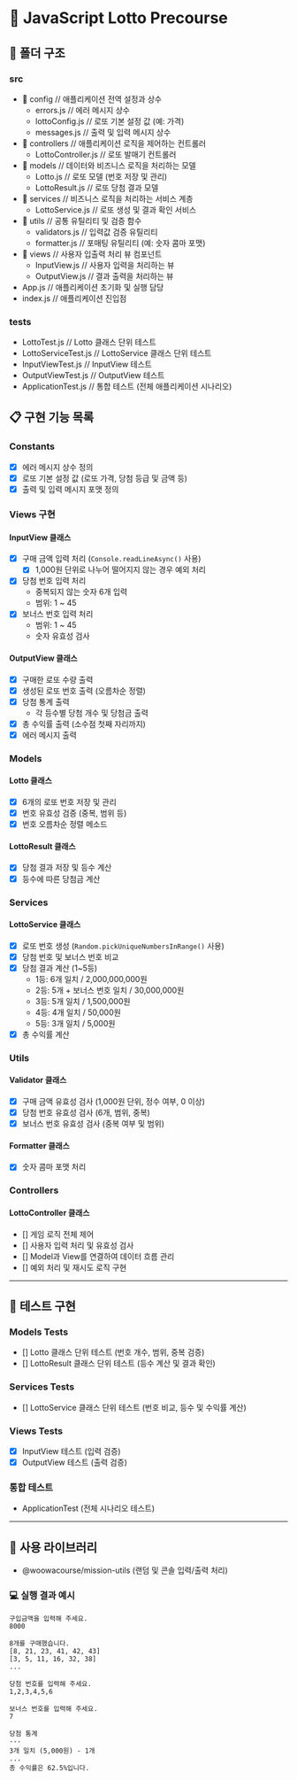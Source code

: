# 🎰 JavaScript Lotto Precourse

## 📂 폴더 구조

### src
- 📂 config // 애플리케이션 전역 설정과 상수
  - errors.js // 에러 메시지 상수
  - lottoConfig.js // 로또 기본 설정 값 (예: 가격)
  - messages.js // 출력 및 입력 메시지 상수
- 📂 controllers // 애플리케이션 로직을 제어하는 컨트롤러
  - LottoController.js // 로또 발매기 컨트롤러
- 📂 models // 데이터와 비즈니스 로직을 처리하는 모델
  - Lotto.js // 로또 모델 (번호 저장 및 관리)
  - LottoResult.js // 로또 당첨 결과 모델
- 📂 services // 비즈니스 로직을 처리하는 서비스 계층
  - LottoService.js // 로또 생성 및 결과 확인 서비스
- 📂 utils // 공통 유틸리티 및 검증 함수
  - validators.js // 입력값 검증 유틸리티
  - formatter.js // 포매팅 유틸리티 (예: 숫자 콤마 포맷)
- 📂 views // 사용자 입출력 처리 뷰 컴포넌트
  - InputView.js // 사용자 입력을 처리하는 뷰
  - OutputView.js // 결과 출력을 처리하는 뷰
- App.js // 애플리케이션 초기화 및 실행 담당
- index.js // 애플리케이션 진입점

### tests
- LottoTest.js // Lotto 클래스 단위 테스트
- LottoServiceTest.js // LottoService 클래스 단위 테스트
- InputViewTest.js // InputView 테스트
- OutputViewTest.js // OutputView 테스트
- ApplicationTest.js // 통합 테스트 (전체 애플리케이션 시나리오)


## 📋 구현 기능 목록

### Constants

- [x] 에러 메시지 상수 정의
- [x] 로또 기본 설정 값 (로또 가격, 당첨 등급 및 금액 등)
- [x] 출력 및 입력 메시지 포맷 정의

### Views 구현

#### InputView 클래스

- [x] 구매 금액 입력 처리 (`Console.readLineAsync()` 사용)
  - [x] 1,000원 단위로 나누어 떨어지지 않는 경우 예외 처리
- [x] 당첨 번호 입력 처리
  - 중복되지 않는 숫자 6개 입력
  - 범위: 1 ~ 45
- [x] 보너스 번호 입력 처리
  - 범위: 1 ~ 45
  - 숫자 유효성 검사

#### OutputView 클래스

- [x] 구매한 로또 수량 출력
- [x] 생성된 로또 번호 출력 (오름차순 정렬)
- [x] 당첨 통계 출력
  - 각 등수별 당첨 개수 및 당첨금 출력
- [x] 총 수익률 출력 (소수점 첫째 자리까지)
- [x] 에러 메시지 출력

### Models

#### Lotto 클래스

- [x] 6개의 로또 번호 저장 및 관리
- [x] 번호 유효성 검증 (중복, 범위 등)
- [x] 번호 오름차순 정렬 메소드

#### LottoResult 클래스

- [x] 당첨 결과 저장 및 등수 계산
- [x] 등수에 따른 당첨금 계산

### Services

#### LottoService 클래스

- [x] 로또 번호 생성 (`Random.pickUniqueNumbersInRange()` 사용)
- [x] 당첨 번호 및 보너스 번호 비교
- [x] 당첨 결과 계산 (1~5등)
  - 1등: 6개 일치 / 2,000,000,000원
  - 2등: 5개 + 보너스 번호 일치 / 30,000,000원
  - 3등: 5개 일치 / 1,500,000원
  - 4등: 4개 일치 / 50,000원
  - 5등: 3개 일치 / 5,000원
- [x] 총 수익률 계산

### Utils

#### Validator 클래스

- [x] 구매 금액 유효성 검사 (1,000원 단위, 정수 여부, 0 이상)
- [x] 당첨 번호 유효성 검사 (6개, 범위, 중복)
- [x] 보너스 번호 유효성 검사 (중복 여부 및 범위)

#### Formatter 클래스

- [x] 숫자 콤마 포맷 처리

### Controllers

#### LottoController 클래스

- [] 게임 로직 전체 제어
- [] 사용자 입력 처리 및 유효성 검사
- [] Model과 View를 연결하여 데이터 흐름 관리
- [] 예외 처리 및 재시도 로직 구현

---

## 🧪 테스트 구현

### Models Tests

- [] Lotto 클래스 단위 테스트 (번호 개수, 범위, 중복 검증)
- [] LottoResult 클래스 단위 테스트 (등수 계산 및 결과 확인)

### Services Tests

- [] LottoService 클래스 단위 테스트 (번호 비교, 등수 및 수익률 계산)

### Views Tests

- [x] InputView 테스트 (입력 검증)
- [x] OutputView 테스트 (출력 검증)

### 통합 테스트

- ApplicationTest (전체 시나리오 테스트)

---

## 🔧 사용 라이브러리

- @woowacourse/mission-utils (랜덤 및 콘솔 입력/출력 처리)


### 💻 실행 결과 예시

```
구입금액을 입력해 주세요.
8000

8개를 구매했습니다.
[8, 21, 23, 41, 42, 43]
[3, 5, 11, 16, 32, 38]
...

당첨 번호를 입력해 주세요.
1,2,3,4,5,6

보너스 번호를 입력해 주세요.
7

당첨 통계
---
3개 일치 (5,000원) - 1개
...
총 수익률은 62.5%입니다.
```